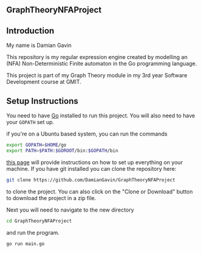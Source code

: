 ## GraphTheoryNFAProject

## Introduction

My name is Damian Gavin

This repository is my regular expression engine created by modelling an (NFA) Non-Deterministic Finite automaton in the
Go programming language.

This project is part of my Graph Theory module in my 3rd year Software Development course at GMIT.

## Setup Instructions

You need to have [Go](https://golang.org/dl/) installed to run this project. You will also need to have your `GOPATH` set up.

if you're on a Ubuntu based system, you can run the commands

```bash
export GOPATH=$HOME/go
export PATH=$PATH:$GOROOT/bin:$GOPATH/bin
```
[this page](https://github.com/golang/go/wiki/SettingGOPATH) will provide instructions on how to set up everything on your
machine.
If you have git installed you can clone the repository here:
```bash
git clone https://github.com/DamianGavin/GraphTheoryNFAProject
```
to clone the project. You can also click on the "Clone or Download" button to download the project in a zip file.

Next you will need to navigate to the new directory
```bash
cd GraphTheoryNFAProject
```
and run the program.
```bash
go run main.go
```